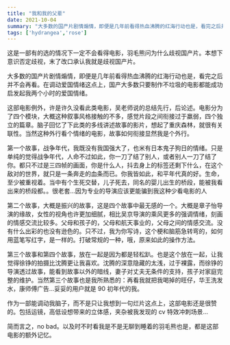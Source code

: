 ```yaml
---
title: "我和我的父辈"
date: 2021-10-04
summary: "大多数的国产片剧情煽情，即便是几年前看得热血沸腾的红海行动也是，看完之后并不会再看。"
tags: ['hydrangea','rose']
---
```


这是一部有的选的情况下一定不会看得电影，羽毛熊问为什么歧视国产片。本想下意识否定歧视，末了改口承认我就是歧视国产片。

大多数的国产片剧情煽情，即便是几年前看得热血沸腾的红海行动也是，看完之后并不会再看。在调动爱国情绪这点上，国产大多数只要制作不垃圾的电影都能成功启发起我两个小时的爱国情绪。

这部电影例外，许是许久没看此类电影，吴老师说的总结先行，后论述。电影分为了四个模块，大概这种叙事风格接触的不多，感觉片段之间衔接过于羸弱，四个独立的篇章。脑子回忆了下此类的多线讲述故事的影片，想起了重庆森林，就很有关联性。当然这种外行看个情绪的电影，故事如何衔接显然我是个外行。


第一个故事，战争年代，我既没有我国强大了，也米有日本鬼子狗日的情绪。只是单纯的觉得战争年代，人命不过如此，你一刀了结了别人，或者别人一刀了结了你。都只不过是三四帧的画面，你是什么人，抖去身上的标签还剩下什么，在这个敌对的世界，就只是一条奔走的血条而已。你我皆如此，和平年代真的好。生命，至少被重视着。当中有个生死交替，儿子死去，同名的婴儿出生的桥段，能被我看出来的桥段都。。很老套...因为专业的导演应该更能骗到我这种少看电影的人

第二个故事，大概是振兴的故事，这是四个故事中最无感的一个。大概是章子怡导演的缘故，女性的视角也许更加细腻，相比吴京导演的乘风更多的强调情绪，刻画的情感交流比较多。父母和孩子的，父母和航天事业的，父母之间的情感交流。没有什么出彩的也没有逊色的。只不过，我为你写诗，这个梗和脑筋急转弯的，如何用蓝笔写红字，是一样的。打破常规的一种，哦，原来如此的操作方法。

第三个故事和第四个故事，放在一起是因为都是轻松趴。也是这个放在一起，让我觉得徐铮的拍摄比沈腾更让我喜欢。沈腾的深意隐藏的太浅，过于裸露，而徐铮的导演透过故事，能看到故事以外的暗线，妻子对丈夫无条件的支持，孩子对家庭完整的维护。当然第三个故事也是我所熟悉的：再看我就把我喝掉的旺仔，华王洗发水，康师傅广告...妥妥的用户就是 90 初年代的我。

作为一部能调动我脑子，而不是只让我想到一句烂片这点上，这部电影还是很赞的。包括运镜，高低设想带来的立体感，夹杂被我发现的 cv 特效冲刺场景...

简而言之，no bad。以及时不时看我是不是无聊到睡着的羽毛熊也是，都是这部电影的额外记忆。